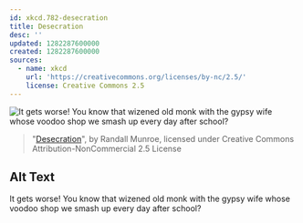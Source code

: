 ```yaml
---
id: xkcd.782-desecration
title: Desecration
desc: ''
updated: 1282287600000
created: 1282287600000
sources:
  - name: xkcd
    url: 'https://creativecommons.org/licenses/by-nc/2.5/'
    license: Creative Commons 2.5
---
```

![It gets worse! You know that wizened old monk with the gypsy wife whose voodoo shop we smash up every day after school?](https://imgs.xkcd.com/comics/desecration.png)
> "[Desecration](https://xkcd.com/782/)", by Randall Munroe, licensed under Creative Commons Attribution-NonCommercial 2.5 License

## Alt Text
It gets worse! You know that wizened old monk with the gypsy wife whose voodoo shop we smash up every day after school?
